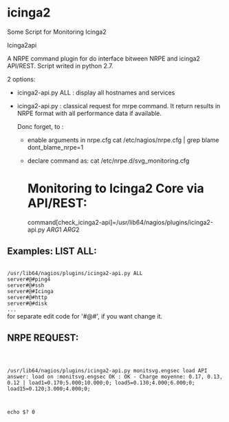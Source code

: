 # icinga2
Some Script for Monitoring Icinga2

Icinga2api

A NRPE command plugin for do interface bitween NRPE and icinga2 API/REST. Script writed in python 2.7.

2 options:

- icinga2-api.py ALL : display all hostnames and services
- icinga2-api.py <hostname> <servicename> :  classical request for mrpe command. It return results in NRPE format with all performance data if available.
  
  Donc forget, to :
  - enable arguments in nrpe.cfg
      cat /etc/nagios/nrpe.cfg | grep blame
      dont_blame_nrpe=1

   
  - declare command as: 
      cat /etc/nrpe.d/svg_monitoring.cfg
      # Monitoring to Icinga2 Core via API/REST:
      command[check_icinga2-api]=/usr/lib64/nagios/plugins/icinga2-api.py $ARG1$ $ARG2$

Examples:
LIST ALL:
---------
<code>
/usr/lib64/nagios/plugins/icinga2-api.py ALL
server#@#ping4
server#@#ssh
server#@#Icinga
server#@#http
server#@#disk
...
</code>
for separate edit code for '#@#', if you want change it.

NRPE REQUEST:
-------------
<code>
  
 /usr/lib64/nagios/plugins/icinga2-api.py monitsvg.engsec load
 API answer: load on :monitsvg.engsec OK : OK - Charge moyenne: 0.17, 0.13, 0.12 | load1=0.170;5.000;10.000;0;  load5=0.130;4.000;6.000;0; load15=0.120;3.000;4.000;0;

 echo $?
 0
</code>  




